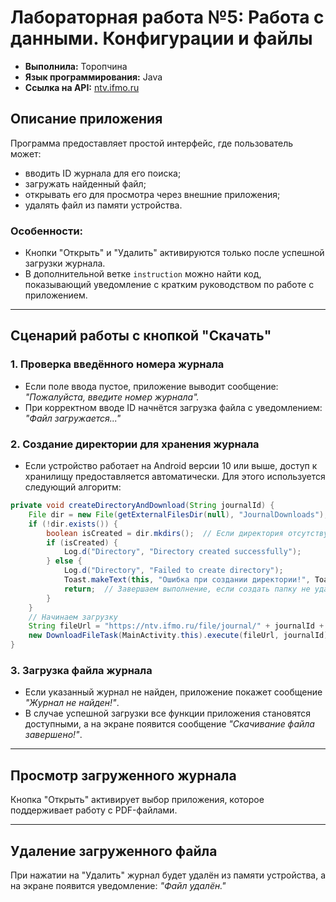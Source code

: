 # Лабораторная работа №5: Работа с данными. Конфигурации и файлы

- **Выполнила:** Торопчина
- **Язык программирования:** Java
- **Ссылка на API:** [ntv.ifmo.ru](https://ntv.ifmo.ru/file/journal/идентификатор_журнала.pdf)

## Описание приложения

Программа предоставляет простой интерфейс, где пользователь может:
- вводить ID журнала для его поиска;
- загружать найденный файл;
- открывать его для просмотра через внешние приложения;
- удалять файл из памяти устройства.

### Особенности:
- Кнопки "Открыть" и "Удалить" активируются только после успешной загрузки журнала.
- В дополнительной ветке `instruction` можно найти код, показывающий уведомление с кратким руководством по работе с приложением.

---

## Сценарий работы с кнопкой "Скачать"

### 1. Проверка введённого номера журнала
- Если поле ввода пустое, приложение выводит сообщение: _"Пожалуйста, введите номер журнала"._
- При корректном вводе ID начнётся загрузка файла с уведомлением: _"Файл загружается..."_

### 2. Создание директории для хранения журнала
- Если устройство работает на Android версии 10 или выше, доступ к хранилищу предоставляется автоматически. Для этого используется следующий алгоритм:

```java
private void createDirectoryAndDownload(String journalId) {
    File dir = new File(getExternalFilesDir(null), "JournalDownloads");
    if (!dir.exists()) {
        boolean isCreated = dir.mkdirs();  // Если директория отсутствует, создаём её
        if (isCreated) {
            Log.d("Directory", "Directory created successfully");
        } else {
            Log.d("Directory", "Failed to create directory");
            Toast.makeText(this, "Ошибка при создании директории!", Toast.LENGTH_SHORT).show();
            return;  // Завершаем выполнение, если создать папку не удалось
        }
    }
    // Начинаем загрузку
    String fileUrl = "https://ntv.ifmo.ru/file/journal/" + journalId + ".pdf";
    new DownloadFileTask(MainActivity.this).execute(fileUrl, journalId);
}
```  

### 3. Загрузка файла журнала
- Если указанный журнал не найден, приложение покажет сообщение _"Журнал не найден!"_.
- В случае успешной загрузки все функции приложения становятся доступными, а на экране появится сообщение _"Скачивание файла завершено!"_.

---

## Просмотр загруженного журнала

Кнопка "Открыть" активирует выбор приложения, которое поддерживает работу с PDF-файлами.

---

## Удаление загруженного файла

При нажатии на "Удалить" журнал будет удалён из памяти устройства, а на экране появится уведомление: _"Файл удалён."_

